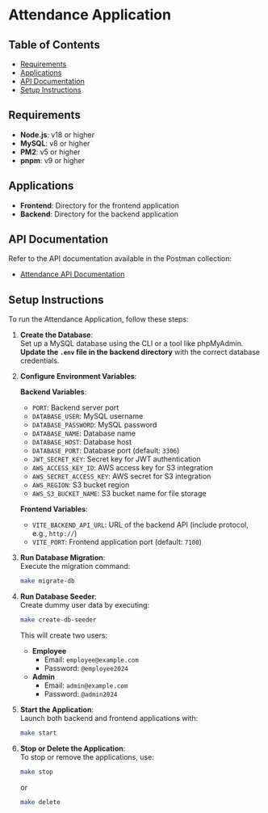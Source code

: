 # Attendance Application

## Table of Contents

- [Requirements](#requirements)
- [Applications](#applications)
- [API Documentation](#api-documentation)
- [Setup Instructions](#setup-instructions)

## Requirements

- **Node.js**: v18 or higher
- **MySQL**: v8 or higher
- **PM2**: v5 or higher
- **pnpm**: v9 or higher

## Applications

- **Frontend**: Directory for the frontend application
- **Backend**: Directory for the backend application

## API Documentation

Refer to the API documentation available in the Postman collection:  
- [Attendance API Documentation](https://github.com/FgDevLab/attendance/blob/main/attendance.postman_collection.json)

## Setup Instructions

To run the Attendance Application, follow these steps:

1. **Create the Database**:  
   Set up a MySQL database using the CLI or a tool like phpMyAdmin.  
   **Update the `.env` file in the backend directory** with the correct database credentials.

2. **Configure Environment Variables**:  

   **Backend Variables**:
   - `PORT`: Backend server port
   - `DATABASE_USER`: MySQL username
   - `DATABASE_PASSWORD`: MySQL password
   - `DATABASE_NAME`: Database name
   - `DATABASE_HOST`: Database host
   - `DATABASE_PORT`: Database port (default: `3306`)
   - `JWT_SECRET_KEY`: Secret key for JWT authentication
   - `AWS_ACCESS_KEY_ID`: AWS access key for S3 integration
   - `AWS_SECRET_ACCESS_KEY`: AWS secret for S3 integration
   - `AWS_REGION`: S3 bucket region
   - `AWS_S3_BUCKET_NAME`: S3 bucket name for file storage

   **Frontend Variables**:
   - `VITE_BACKEND_API_URL`: URL of the backend API (include protocol, e.g., `http://`)
   - `VITE_PORT`: Frontend application port (default: `7100`)

3. **Run Database Migration**:  
   Execute the migration command:
   ```bash
   make migrate-db
   ```

4. **Run Database Seeder**:  
   Create dummy user data by executing:
   ```bash
   make create-db-seeder
   ```
   This will create two users:
   - **Employee**
     - Email: `employee@example.com`
     - Password: `@employee2024`
   - **Admin**
     - Email: `admin@example.com`
     - Password: `@admin2024`

5. **Start the Application**:  
   Launch both backend and frontend applications with:
   ```bash
   make start
   ```

6. **Stop or Delete the Application**:  
   To stop or remove the applications, use:
   ```bash
   make stop
   ```
   or
   ```bash
   make delete
   ```